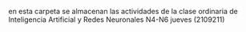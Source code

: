 en esta carpeta se almacenan las actividades de la clase ordinaria de Inteligencia Artificial y Redes Neuronales N4-N6 jueves (2109211)

